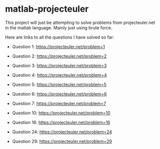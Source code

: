 # matlab-projecteuler
This project will just be attempting to solve problems from projecteuler.net in the matlab language. Mainly just using brute force.  

Here are links to all the questions I have solved so far:  

- Question 1: https://projecteuler.net/problem=1

- Question 2: https://projecteuler.net/problem=2
- Question 3: https://projecteuler.net/problem=3
- Question 4: https://projecteuler.net/problem=4
- Question 5: https://projecteuler.net/problem=5
- Question 6: https://projecteuler.net/problem=6
- Question 7: https://projecteuler.net/problem=7 
- Question 10: https://projecteuler.net/problem=10
- Question 16: https://projecteuler.net/problem=16
- Question 24: https://projecteuler.net/problem=24 
- Question 29: https://projecteuler.net/problem=29
